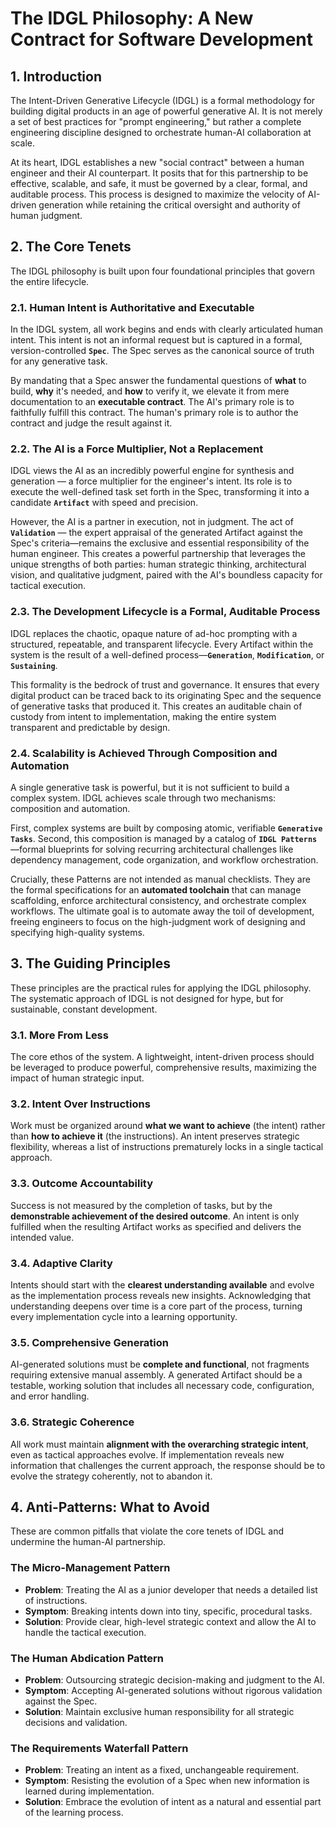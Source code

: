 # The IDGL Philosophy: A New Contract for Software Development

## 1. Introduction

The Intent-Driven Generative Lifecycle (IDGL) is a formal methodology for building digital products in an age of powerful generative AI. It is not merely a set of best practices for "prompt engineering," but rather a complete engineering discipline designed to orchestrate human-AI collaboration at scale.

At its heart, IDGL establishes a new "social contract" between a human engineer and their AI counterpart. It posits that for this partnership to be effective, scalable, and safe, it must be governed by a clear, formal, and auditable process. This process is designed to maximize the velocity of AI-driven generation while retaining the critical oversight and authority of human judgment.

## 2. The Core Tenets

The IDGL philosophy is built upon four foundational principles that govern the entire lifecycle.

### 2.1. Human Intent is Authoritative and Executable

In the IDGL system, all work begins and ends with clearly articulated human intent. This intent is not an informal request but is captured in a formal, version-controlled **`Spec`**. The Spec serves as the canonical source of truth for any generative task.

By mandating that a Spec answer the fundamental questions of **what** to build, **why** it's needed, and **how** to verify it, we elevate it from mere documentation to an **executable contract**. The AI's primary role is to faithfully fulfill this contract. The human's primary role is to author the contract and judge the result against it.

### 2.2. The AI is a Force Multiplier, Not a Replacement

IDGL views the AI as an incredibly powerful engine for synthesis and generation — a force multiplier for the engineer's intent. Its role is to execute the well-defined task set forth in the Spec, transforming it into a candidate **`Artifact`** with speed and precision.

However, the AI is a partner in execution, not in judgment. The act of **`Validation`** — the expert appraisal of the generated Artifact against the Spec's criteria—remains the exclusive and essential responsibility of the human engineer. This creates a powerful partnership that leverages the unique strengths of both parties: human strategic thinking, architectural vision, and qualitative judgment, paired with the AI's boundless capacity for tactical execution.

### 2.3. The Development Lifecycle is a Formal, Auditable Process

IDGL replaces the chaotic, opaque nature of ad-hoc prompting with a structured, repeatable, and transparent lifecycle. Every Artifact within the system is the result of a well-defined process—**`Generation`**, **`Modification`**, or **`Sustaining`**.

This formality is the bedrock of trust and governance. It ensures that every digital product can be traced back to its originating Spec and the sequence of generative tasks that produced it. This creates an auditable chain of custody from intent to implementation, making the entire system transparent and predictable by design.

### 2.4. Scalability is Achieved Through Composition and Automation

A single generative task is powerful, but it is not sufficient to build a complex system. IDGL achieves scale through two mechanisms: composition and automation.

First, complex systems are built by composing atomic, verifiable **`Generative Tasks`**. Second, this composition is managed by a catalog of **`IDGL Patterns`**—formal blueprints for solving recurring architectural challenges like dependency management, code organization, and workflow orchestration.

Crucially, these Patterns are not intended as manual checklists. They are the formal specifications for an **automated toolchain** that can manage scaffolding, enforce architectural consistency, and orchestrate complex workflows. The ultimate goal is to automate away the toil of development, freeing engineers to focus on the high-judgment work of designing and specifying high-quality systems.

## 3. The Guiding Principles

These principles are the practical rules for applying the IDGL philosophy. The systematic approach of IDGL is not designed for hype, but for sustainable, constant development.

### 3.1. More From Less
The core ethos of the system. A lightweight, intent-driven process should be leveraged to produce powerful, comprehensive results, maximizing the impact of human strategic input.

### 3.2. Intent Over Instructions
Work must be organized around **what we want to achieve** (the intent) rather than **how to achieve it** (the instructions). An intent preserves strategic flexibility, whereas a list of instructions prematurely locks in a single tactical approach.

### 3.3. Outcome Accountability
Success is not measured by the completion of tasks, but by the **demonstrable achievement of the desired outcome**. An intent is only fulfilled when the resulting Artifact works as specified and delivers the intended value.

### 3.4. Adaptive Clarity
Intents should start with the **clearest understanding available** and evolve as the implementation process reveals new insights. Acknowledging that understanding deepens over time is a core part of the process, turning every implementation cycle into a learning opportunity.

### 3.5. Comprehensive Generation
AI-generated solutions must be **complete and functional**, not fragments requiring extensive manual assembly. A generated Artifact should be a testable, working solution that includes all necessary code, configuration, and error handling.

### 3.6. Strategic Coherence
All work must maintain **alignment with the overarching strategic intent**, even as tactical approaches evolve. If implementation reveals new information that challenges the current approach, the response should be to evolve the strategy coherently, not to abandon it.

## 4. Anti-Patterns: What to Avoid

These are common pitfalls that violate the core tenets of IDGL and undermine the human-AI partnership.

### The Micro-Management Pattern
- **Problem**: Treating the AI as a junior developer that needs a detailed list of instructions.
- **Symptom**: Breaking intents down into tiny, specific, procedural tasks.
- **Solution**: Provide clear, high-level strategic context and allow the AI to handle the tactical execution.

### The Human Abdication Pattern
- **Problem**: Outsourcing strategic decision-making and judgment to the AI.
- **Symptom**: Accepting AI-generated solutions without rigorous validation against the Spec.
- **Solution**: Maintain exclusive human responsibility for all strategic decisions and validation.

### The Requirements Waterfall Pattern
- **Problem**: Treating an intent as a fixed, unchangeable requirement.
- **Symptom**: Resisting the evolution of a Spec when new information is learned during implementation.
- **Solution**: Embrace the evolution of intent as a natural and essential part of the learning process.
